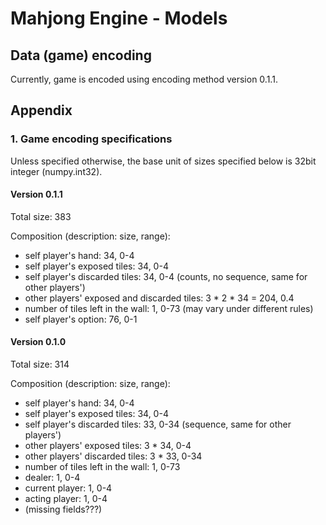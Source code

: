 # Mahjong Engine - Models

## Data (game) encoding

Currently, game is encoded using encoding method version 0.1.1.

## Appendix

### 1. Game encoding specifications

Unless specified otherwise, the base unit of sizes specified below is 32bit integer (numpy.int32).

#### Version 0.1.1

Total size: 383

Composition (description: size, range):
- self player's hand: 34, 0-4
- self player's exposed tiles: 34, 0-4
- self player's discarded tiles: 34, 0-4 (counts, no sequence, same for other players')
- other players' exposed and discarded tiles: 3 * 2 * 34 = 204, 0.4
- number of tiles left in the wall: 1, 0-73 (may vary under different rules)
- self player's option: 76, 0-1

#### Version 0.1.0

Total size: 314

Composition (description: size, range):
- self player's hand: 34, 0-4
- self player's exposed tiles: 34, 0-4
- self player's discarded tiles: 33, 0-34 (sequence, same for other players')
- other players' exposed tiles: 3 * 34, 0-4
- other players' discarded tiles: 3 * 33, 0-34
- number of tiles left in the wall: 1, 0-73
- dealer: 1, 0-4
- current player: 1, 0-4
- acting player: 1, 0-4
- (missing fields???)
